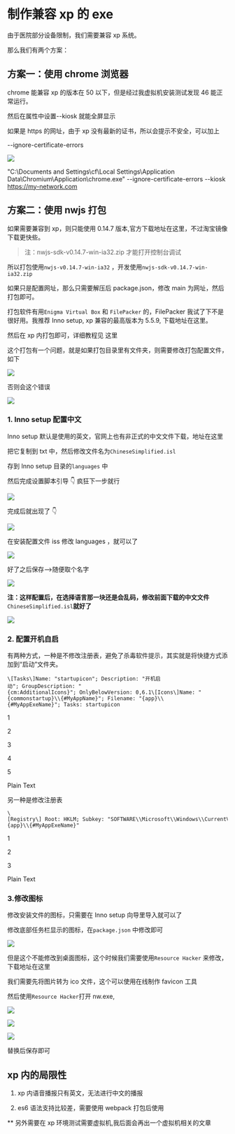# 制作兼容 xp 的 exe

由于医院部分设备限制，我们需要兼容 xp 系统。

那么我们有两个方案：

## 方案一：使用 chrome 浏览器

chrome 能兼容 xp 的版本在 50 以下，但是经过我虚拟机安装测试发现 46 能正常运行。

然后在属性中设置--kiosk 就能全屏显示

如果是 https 的网址，由于 xp 没有最新的证书，所以会提示不安全，可以加上

--ignore-certificate-errors

![](https://tcs.teambition.net/storage/3123f0e7cda17dfcab4c3c9efae2bc956590?Signature=eyJhbGciOiJIUzI1NiIsInR5cCI6IkpXVCJ9.eyJBcHBJRCI6IjU5Mzc3MGZmODM5NjMyMDAyZTAzNThmMSIsIl9hcHBJZCI6IjU5Mzc3MGZmODM5NjMyMDAyZTAzNThmMSIsIl9vcmdhbml6YXRpb25JZCI6IiIsImV4cCI6MTYxOTk2NTgxNCwiaWF0IjoxNjE5MzYxMDE0LCJyZXNvdXJjZSI6Ii9zdG9yYWdlLzMxMjNmMGU3Y2RhMTdkZmNhYjRjM2M5ZWZhZTJiYzk1NjU5MCJ9.2nQYgVCAIxBB0nTADbIeNRsxgRtRt4nAPL_YUFlel2Q)

"C:\\Documents and Settings\\cf\\Local Settings\\Application Data\\Chromium\\Application\\chrome.exe" --ignore-certificate-errors --kiosk https://my-network.com

## 方案二：使用 nwjs 打包

如果需要兼容到 xp，则只能使用 0.14.7 版本,官方下载地址在这里，不过淘宝镜像下载更快些。

> 注：nwjs-sdk-v0.14.7-win-ia32.zip 才能打开控制台调试

所以打包使用`nwjs-v0.14.7-win-ia32` ，开发使用`nwjs-sdk-v0.14.7-win-ia32.zip`

如果只是配置网址，那么只需要解压后 package.json，修改 main 为网址，然后打包即可。

打包软件有用`Enigma Virtual Box` 和 `FilePacker` 的，FilePacker 我试了下不是很好用。我推荐 Inno setup, xp 兼容的最高版本为 5.5.9, 下载地址在这里。

然后在 xp 内打包即可，详细教程见 这里

这个打包有一个问题，就是如果打包目录里有文件夹，则需要修改打包配置文件，如下

![](https://tcs.teambition.net/storage/312380a11da7f923353a41bcc6c595a879de?Signature=eyJhbGciOiJIUzI1NiIsInR5cCI6IkpXVCJ9.eyJBcHBJRCI6IjU5Mzc3MGZmODM5NjMyMDAyZTAzNThmMSIsIl9hcHBJZCI6IjU5Mzc3MGZmODM5NjMyMDAyZTAzNThmMSIsIl9vcmdhbml6YXRpb25JZCI6IiIsImV4cCI6MTYxOTk2NTgxNCwiaWF0IjoxNjE5MzYxMDE0LCJyZXNvdXJjZSI6Ii9zdG9yYWdlLzMxMjM4MGExMWRhN2Y5MjMzNTNhNDFiY2M2YzU5NWE4NzlkZSJ9.8jgoebQPYdWF0X4YQ0wi6Rbp3jFgCy8uZilvvJVazR0)

否则会这个错误

![](https://tcs.teambition.net/storage/312300f69a57625f8d7da0a3ec30a4b9fb43?Signature=eyJhbGciOiJIUzI1NiIsInR5cCI6IkpXVCJ9.eyJBcHBJRCI6IjU5Mzc3MGZmODM5NjMyMDAyZTAzNThmMSIsIl9hcHBJZCI6IjU5Mzc3MGZmODM5NjMyMDAyZTAzNThmMSIsIl9vcmdhbml6YXRpb25JZCI6IiIsImV4cCI6MTYxOTk2NTgxNCwiaWF0IjoxNjE5MzYxMDE0LCJyZXNvdXJjZSI6Ii9zdG9yYWdlLzMxMjMwMGY2OWE1NzYyNWY4ZDdkYTBhM2VjMzBhNGI5ZmI0MyJ9.-bW1Avlu9n-VG1Z9ypANv3OusIRAYhbIK4AST2u_A5c)

### 1\. Inno setup 配置中文

Inno setup 默认是使用的英文，官网上也有非正式的中文文件下载，地址在这里

把它复制到 txt 中，然后修改文件名为`ChineseSimplified.isl`

存到 Inno setup 目录的`languages` 中

然后完成设置脚本引导 👇 疯狂下一步就行

![](https://tcs.teambition.net/storage/3124c7759d0ab86b8625b2654a9c6245f156?Signature=eyJhbGciOiJIUzI1NiIsInR5cCI6IkpXVCJ9.eyJBcHBJRCI6IjU5Mzc3MGZmODM5NjMyMDAyZTAzNThmMSIsIl9hcHBJZCI6IjU5Mzc3MGZmODM5NjMyMDAyZTAzNThmMSIsIl9vcmdhbml6YXRpb25JZCI6IiIsImV4cCI6MTYxOTk2NTgxNCwiaWF0IjoxNjE5MzYxMDE0LCJyZXNvdXJjZSI6Ii9zdG9yYWdlLzMxMjRjNzc1OWQwYWI4NmI4NjI1YjI2NTRhOWM2MjQ1ZjE1NiJ9._edW9CNnsk6WAlieNtwvSIVidCD8F0iWihRpWvtAD3g)

完成后就出现了 👇

![](https://tcs.teambition.net/storage/31246a532e0b0b5ba672300febece208dd8a?Signature=eyJhbGciOiJIUzI1NiIsInR5cCI6IkpXVCJ9.eyJBcHBJRCI6IjU5Mzc3MGZmODM5NjMyMDAyZTAzNThmMSIsIl9hcHBJZCI6IjU5Mzc3MGZmODM5NjMyMDAyZTAzNThmMSIsIl9vcmdhbml6YXRpb25JZCI6IiIsImV4cCI6MTYxOTk2NTgxNCwiaWF0IjoxNjE5MzYxMDE0LCJyZXNvdXJjZSI6Ii9zdG9yYWdlLzMxMjQ2YTUzMmUwYjBiNWJhNjcyMzAwZmViZWNlMjA4ZGQ4YSJ9.LQGCv22mAqeX5dQZZbEoFGjTw76oYxSXk-tvK-GMuHo)

在安装配置文件 iss 修改 languages ，就可以了

![](https://tcs.teambition.net/storage/312385899938e149fea34f8bb717b62c01fe?Signature=eyJhbGciOiJIUzI1NiIsInR5cCI6IkpXVCJ9.eyJBcHBJRCI6IjU5Mzc3MGZmODM5NjMyMDAyZTAzNThmMSIsIl9hcHBJZCI6IjU5Mzc3MGZmODM5NjMyMDAyZTAzNThmMSIsIl9vcmdhbml6YXRpb25JZCI6IiIsImV4cCI6MTYxOTk2NTgxNCwiaWF0IjoxNjE5MzYxMDE0LCJyZXNvdXJjZSI6Ii9zdG9yYWdlLzMxMjM4NTg5OTkzOGUxNDlmZWEzNGY4YmI3MTdiNjJjMDFmZSJ9.6N5pZtu7Zuyjwaa3RvDXTJ-rYtUcTx56shaKWb0kBrI)

好了之后保存-->随便取个名字

![](https://tcs.teambition.net/storage/3124ec04e15061fa6014703dbd4f02b2e530?Signature=eyJhbGciOiJIUzI1NiIsInR5cCI6IkpXVCJ9.eyJBcHBJRCI6IjU5Mzc3MGZmODM5NjMyMDAyZTAzNThmMSIsIl9hcHBJZCI6IjU5Mzc3MGZmODM5NjMyMDAyZTAzNThmMSIsIl9vcmdhbml6YXRpb25JZCI6IiIsImV4cCI6MTYxOTk2NTgxNCwiaWF0IjoxNjE5MzYxMDE0LCJyZXNvdXJjZSI6Ii9zdG9yYWdlLzMxMjRlYzA0ZTE1MDYxZmE2MDE0NzAzZGJkNGYwMmIyZTUzMCJ9.aq-L4vF9vjt-uiPeZ9uckdl5ftbgJk4oB8Xt99-9h7A)

**注：这样配置后，在选择语言那一块还是会乱码，修改前面下载的中文文件**`ChineseSimplified.isl`**就好了**

![](https://tcs.teambition.net/storage/31232931ec0753e7078f9c7f765cbac632a3?Signature=eyJhbGciOiJIUzI1NiIsInR5cCI6IkpXVCJ9.eyJBcHBJRCI6IjU5Mzc3MGZmODM5NjMyMDAyZTAzNThmMSIsIl9hcHBJZCI6IjU5Mzc3MGZmODM5NjMyMDAyZTAzNThmMSIsIl9vcmdhbml6YXRpb25JZCI6IiIsImV4cCI6MTYxOTk2NTgxNCwiaWF0IjoxNjE5MzYxMDE0LCJyZXNvdXJjZSI6Ii9zdG9yYWdlLzMxMjMyOTMxZWMwNzUzZTcwNzhmOWM3Zjc2NWNiYWM2MzJhMyJ9.Y9uAQ6-QU_fsqgOlmJsFr_5QmRIkK6aCGJ3HkmuE7sQ)

### 2\. 配置开机自启

有两种方式，一种是不修改注册表，避免了杀毒软件提示，其实就是将快捷方式添加到“启动”文件夹。

```
\[Tasks\]Name: "startupicon"; Description: "开机启动"; GroupDescription: "{cm:AdditionalIcons}"; OnlyBelowVersion: 0,6.1\[Icons\]Name: "{commonstartup}\\{#MyAppName}"; Filename: "{app}\\{#MyAppExeName}"; Tasks: startupicon
```

1

2

3

4

5

Plain Text

另一种是修改注册表

```
\[Registry\] Root: HKLM; Subkey: "SOFTWARE\\Microsoft\\Windows\\CurrentVersion\\Run"; ValueType: string; ValueName: "testrun"; ValueData: "{app}\\{#MyAppExeName}"
```

1

2

3

Plain Text

### 3.修改图标

修改安装文件的图标，只需要在 Inno setup 向导里导入就可以了

修改底部任务栏显示的图标，在`package.json` 中修改即可

![](https://tcs.teambition.net/storage/3123325425c34755dcf47ca0c18cb964f707?Signature=eyJhbGciOiJIUzI1NiIsInR5cCI6IkpXVCJ9.eyJBcHBJRCI6IjU5Mzc3MGZmODM5NjMyMDAyZTAzNThmMSIsIl9hcHBJZCI6IjU5Mzc3MGZmODM5NjMyMDAyZTAzNThmMSIsIl9vcmdhbml6YXRpb25JZCI6IiIsImV4cCI6MTYxOTk2NTgxNCwiaWF0IjoxNjE5MzYxMDE0LCJyZXNvdXJjZSI6Ii9zdG9yYWdlLzMxMjMzMjU0MjVjMzQ3NTVkY2Y0N2NhMGMxOGNiOTY0ZjcwNyJ9.sryigFGEOTi9HOCr8yS_1fr-FxY5wGFDnvzK97YrDL4)

但是这个不能修改到桌面图标，这个时候我们需要使用`Resource Hacker` 来修改，下载地址在这里

我们需要先将图片转为 ico 文件，这个可以使用在线制作 favicon 工具

然后使用`Resource Hacker`打开 nw.exe,

![](https://tcs.teambition.net/storage/31237b6ea08002d41a52ff2c42e0ac6de867?Signature=eyJhbGciOiJIUzI1NiIsInR5cCI6IkpXVCJ9.eyJBcHBJRCI6IjU5Mzc3MGZmODM5NjMyMDAyZTAzNThmMSIsIl9hcHBJZCI6IjU5Mzc3MGZmODM5NjMyMDAyZTAzNThmMSIsIl9vcmdhbml6YXRpb25JZCI6IiIsImV4cCI6MTYxOTk2NTgxNCwiaWF0IjoxNjE5MzYxMDE0LCJyZXNvdXJjZSI6Ii9zdG9yYWdlLzMxMjM3YjZlYTA4MDAyZDQxYTUyZmYyYzQyZTBhYzZkZTg2NyJ9.k6LgWJt7-BArfiNtS96Wm98SFqpjjByWGr04WqFNGDc)

![](https://tcs.teambition.net/storage/312334961f1a2e5eafd90db1572e132c9972?Signature=eyJhbGciOiJIUzI1NiIsInR5cCI6IkpXVCJ9.eyJBcHBJRCI6IjU5Mzc3MGZmODM5NjMyMDAyZTAzNThmMSIsIl9hcHBJZCI6IjU5Mzc3MGZmODM5NjMyMDAyZTAzNThmMSIsIl9vcmdhbml6YXRpb25JZCI6IiIsImV4cCI6MTYxOTk2NTgxNCwiaWF0IjoxNjE5MzYxMDE0LCJyZXNvdXJjZSI6Ii9zdG9yYWdlLzMxMjMzNDk2MWYxYTJlNWVhZmQ5MGRiMTU3MmUxMzJjOTk3MiJ9.bYZI-f8ewtQlz652NTQKfeUoPII8vCJ0kkxLIW4ytXI)

![](https://tcs.teambition.net/storage/312348f9e214cf4f0a30e3eca65da026d233?Signature=eyJhbGciOiJIUzI1NiIsInR5cCI6IkpXVCJ9.eyJBcHBJRCI6IjU5Mzc3MGZmODM5NjMyMDAyZTAzNThmMSIsIl9hcHBJZCI6IjU5Mzc3MGZmODM5NjMyMDAyZTAzNThmMSIsIl9vcmdhbml6YXRpb25JZCI6IiIsImV4cCI6MTYxOTk2NTgxNCwiaWF0IjoxNjE5MzYxMDE0LCJyZXNvdXJjZSI6Ii9zdG9yYWdlLzMxMjM0OGY5ZTIxNGNmNGYwYTMwZTNlY2E2NWRhMDI2ZDIzMyJ9.tK0PqRTrQ_mB5CC-Yw3zZQVNBkgoAIM_pxW-I12mpTg)

替换后保存即可

## xp 内的局限性

1.  xp 内语音播报只有英文，无法进行中文的播报

2.  es6 语法支持比较差，需要使用 webpack 打包后使用

\*\* 另外需要在 xp 环境测试需要虚拟机,我后面会再出一个虚拟机相关的文章
